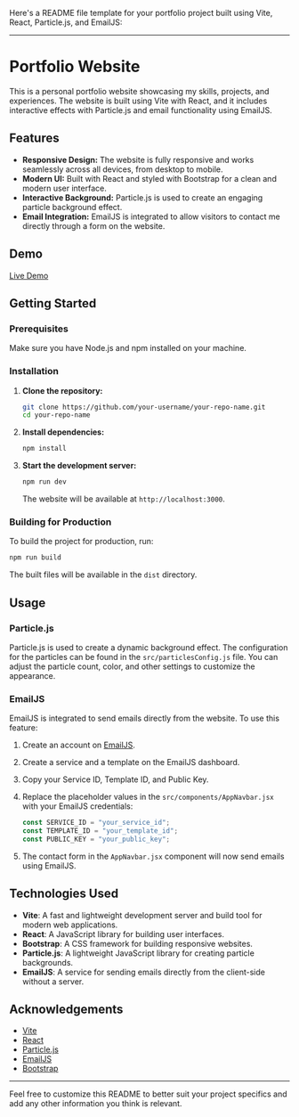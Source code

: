 Here's a README file template for your portfolio project built using Vite, React, Particle.js, and EmailJS:

---

# Portfolio Website

This is a personal portfolio website showcasing my skills, projects, and experiences. The website is built using Vite with React, and it includes interactive effects with Particle.js and email functionality using EmailJS.

## Features

- **Responsive Design:** The website is fully responsive and works seamlessly across all devices, from desktop to mobile.
- **Modern UI:** Built with React and styled with Bootstrap for a clean and modern user interface.
- **Interactive Background:** Particle.js is used to create an engaging particle background effect.
- **Email Integration:** EmailJS is integrated to allow visitors to contact me directly through a form on the website.

## Demo

[Live Demo]()

## Getting Started

### Prerequisites

Make sure you have Node.js and npm installed on your machine.

### Installation

1. **Clone the repository:**

   ```bash
   git clone https://github.com/your-username/your-repo-name.git
   cd your-repo-name
   ```

2. **Install dependencies:**

   ```bash
   npm install
   ```

3. **Start the development server:**

   ```bash
   npm run dev
   ```

   The website will be available at `http://localhost:3000`.

### Building for Production

To build the project for production, run:

```bash
npm run build
```

The built files will be available in the `dist` directory.

## Usage

### Particle.js

Particle.js is used to create a dynamic background effect. The configuration for the particles can be found in the `src/particlesConfig.js` file. You can adjust the particle count, color, and other settings to customize the appearance.

### EmailJS

EmailJS is integrated to send emails directly from the website. To use this feature:

1. Create an account on [EmailJS](https://www.emailjs.com/).
2. Create a service and a template on the EmailJS dashboard.
3. Copy your Service ID, Template ID, and Public Key.
4. Replace the placeholder values in the `src/components/AppNavbar.jsx` with your EmailJS credentials:

   ```javascript
   const SERVICE_ID = "your_service_id";
   const TEMPLATE_ID = "your_template_id";
   const PUBLIC_KEY = "your_public_key";
   ```

5. The contact form in the `AppNavbar.jsx` component will now send emails using EmailJS.

## Technologies Used

- **Vite**: A fast and lightweight development server and build tool for modern web applications.
- **React**: A JavaScript library for building user interfaces.
- **Bootstrap**: A CSS framework for building responsive websites.
- **Particle.js**: A lightweight JavaScript library for creating particle backgrounds.
- **EmailJS**: A service for sending emails directly from the client-side without a server.

## Acknowledgements

- [Vite](https://vitejs.dev/)
- [React](https://reactjs.org/)
- [Particle.js](https://vincentgarreau.com/particles.js/)
- [EmailJS](https://www.emailjs.com/)
- [Bootstrap](https://getbootstrap.com/)

---

Feel free to customize this README to better suit your project specifics and add any other information you think is relevant.
